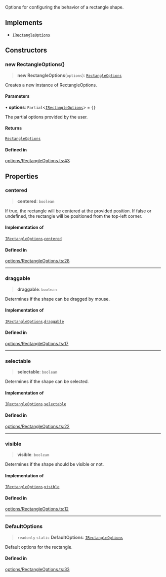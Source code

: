 Options for configuring the behavior of a rectangle shape.

## Implements

- [`IRectangleOptions`](../interfaces/IRectangleOptions.md)

## Constructors

### new RectangleOptions()

> **new RectangleOptions**(`options`): [`RectangleOptions`](RectangleOptions.md)

Creates a new instance of RectangleOptions.

#### Parameters

• **options**: `Partial`\<[`IRectangleOptions`](../interfaces/IRectangleOptions.md)\> = `{}`

The partial options provided by the user.

#### Returns

[`RectangleOptions`](RectangleOptions.md)

#### Defined in

[options/RectangleOptions.ts:43](https://github.com/avolutions/canvas-painter/blob/main/src/options/RectangleOptions.ts#L43)

## Properties

### centered

> **centered**: `boolean`

If true, the rectangle will be centered at the provided position.
If false or undefined, the rectangle will be positioned from the top-left corner.

#### Implementation of

[`IRectangleOptions`](../interfaces/IRectangleOptions.md).[`centered`](../interfaces/IRectangleOptions.md#centered)

#### Defined in

[options/RectangleOptions.ts:28](https://github.com/avolutions/canvas-painter/blob/main/src/options/RectangleOptions.ts#L28)

***

### draggable

> **draggable**: `boolean`

Determines if the shape can be dragged by mouse.

#### Implementation of

[`IRectangleOptions`](../interfaces/IRectangleOptions.md).[`draggable`](../interfaces/IRectangleOptions.md#draggable)

#### Defined in

[options/RectangleOptions.ts:17](https://github.com/avolutions/canvas-painter/blob/main/src/options/RectangleOptions.ts#L17)

***

### selectable

> **selectable**: `boolean`

Determines if the shape can be selected.

#### Implementation of

[`IRectangleOptions`](../interfaces/IRectangleOptions.md).[`selectable`](../interfaces/IRectangleOptions.md#selectable)

#### Defined in

[options/RectangleOptions.ts:22](https://github.com/avolutions/canvas-painter/blob/main/src/options/RectangleOptions.ts#L22)

***

### visible

> **visible**: `boolean`

Determines if the shape should be visible or not.

#### Implementation of

[`IRectangleOptions`](../interfaces/IRectangleOptions.md).[`visible`](../interfaces/IRectangleOptions.md#visible)

#### Defined in

[options/RectangleOptions.ts:12](https://github.com/avolutions/canvas-painter/blob/main/src/options/RectangleOptions.ts#L12)

***

### DefaultOptions

> `readonly` `static` **DefaultOptions**: [`IRectangleOptions`](../interfaces/IRectangleOptions.md)

Default options for the rectangle.

#### Defined in

[options/RectangleOptions.ts:33](https://github.com/avolutions/canvas-painter/blob/main/src/options/RectangleOptions.ts#L33)
